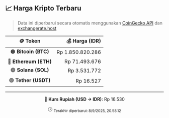 

<!-- HARGA_KRIPTO -->
## 📈 Harga Kripto Terbaru

> Data ini diperbarui secara otomatis menggunakan [CoinGecko API](https://www.coingecko.com/) dan [exchangerate.host](https://exchangerate.host/)

<div align="center">

| 🪙 Token | 💰 Harga (IDR) |
|:------:|---------------:|
| 🟠 **Bitcoin (BTC)**   | Rp 1.850.820.286 |
| 🔵 **Ethereum (ETH)**  | Rp 71.493.676 |
| 🟣 **Solana (SOL)**    | Rp 3.531.772 |
| 🟢 **Tether (USDT)**   | Rp 16.527 |

---

💱 **Kurs Rupiah (USD → IDR)**: Rp 16.530

🕒 <sub>Terakhir diperbarui: 8/9/2025, 20.58.12</sub>

</div>
<!-- /HARGA_KRIPTO -->